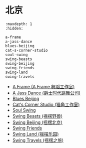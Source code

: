 # 北京

```{toctree}
:maxdepth: 1
:hidden:

a-frame
a-jass-dance
blues-beijing
cat-s-corner-studio
soul-swing
swing-beasts
swing-beijing
swing-friends
swing-land
swing-travels
```

- [A Frame (A Frame 舞蹈工作室)](a-frame.md)
- [A Jass Dance (爵士时代跳舞公司)](a-jass-dance.md)
- [Blues Beijing](blues-beijing.md)
- [Cat's Corner Studio (猫角工作室)](cat-s-corner-studio.md)
- [Soul Swing](soul-swing.md)
- [Swing Beasts (摇摆野兽)](swing-beasts.md)
- [Swing Beijing (摇摆北京)](swing-beijing.md)
- [Swing Friends](swing-friends.md)
- [Swing Land (摇摆乐园)](swing-land.md)
- [Swing Travels (摇摆之旅)](swing-travels.md)

